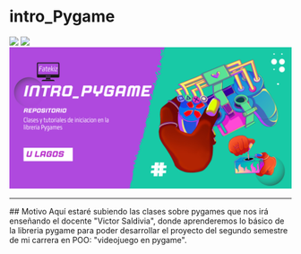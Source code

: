 # intro_Pygame

<p align="left">
   <img src="https://img.shields.io/badge/Status-En%20Desarrollo-green?style=plastic">
   <img src="https://img.shields.io/badge/Python-3776AB?style=plastic&logo=python&logoColor=white"/>

<img src="assets/Intro_Pygame.png"/> 
<hr> 
## Motivo
Aquí estaré subiendo las clases sobre pygames que nos irá enseñando el docente "Victor Saldivia", donde aprenderemos lo básico de la libreria pygame
para poder desarrollar el proyecto del segundo semestre de mi carrera en POO: "videojuego en pygame".
